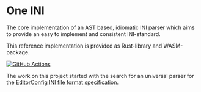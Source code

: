 # One INI

The core implementation of an AST based, idiomatic INI parser which aims to provide an easy to implement and consistent INI-standard.

This reference implementation is provided as Rust-library and WASM-package.

<!-- markdownlint-disable -->

[![GitHub Actions](https://github.com/jedmao/editorconfig-ini/workflows/Rust/badge.svg?event=push)](https://github.com/jedmao/editorconfig-ini/actions)

<!-- markdownlint-restore -->

<!-- markdownlint-disable commands-show-output -->

The work on this project started with the search for an universal parser for the [EditorConfig INI file format specification](https://editorconfig-specification.readthedocs.io/en/latest/#id3).
